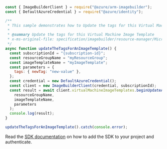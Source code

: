 ```javascript
const { ImageBuilderClient } = require("@azure/arm-imagebuilder");
const { DefaultAzureCredential } = require("@azure/identity");

/**
 * This sample demonstrates how to Update the tags for this Virtual Machine Image Template
 *
 * @summary Update the tags for this Virtual Machine Image Template
 * x-ms-original-file: specification/imagebuilder/resource-manager/Microsoft.VirtualMachineImages/stable/2021-10-01/examples/UpdateImageTemplateTags.json
 */
async function updateTheTagsForAnImageTemplate() {
  const subscriptionId = "{subscription-id}";
  const resourceGroupName = "myResourceGroup";
  const imageTemplateName = "myImageTemplate";
  const parameters = {
    tags: { newTag: "new-value" },
  };
  const credential = new DefaultAzureCredential();
  const client = new ImageBuilderClient(credential, subscriptionId);
  const result = await client.virtualMachineImageTemplates.beginUpdateAndWait(
    resourceGroupName,
    imageTemplateName,
    parameters
  );
  console.log(result);
}

updateTheTagsForAnImageTemplate().catch(console.error);
```

Read the [SDK documentation](https://github.com/Azure/azure-sdk-for-js/blob/%40azure%2Farm-imagebuilder_1.0.2/sdk/imagebuilder/arm-imagebuilder/README.md) on how to add the SDK to your project and authenticate.
